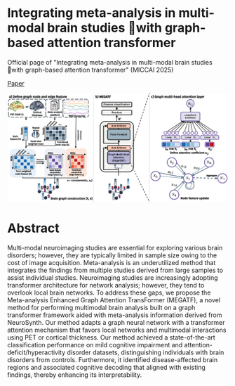 # Integrating meta-analysis in multi-modal brain studies with graph-based attention transformer


Official page of "Integrating meta-analysis in multi-modal brain studies with graph-based attention transformer" (MICCAI 2025)

[Paper](https://papers.miccai.org/miccai-2025/0455-Paper2372.html)

![Overall](images/MegaTF.jpg)

# Abstract
Multi-modal neuroimaging studies are essential for exploring various brain disorders; however, they are typically limited in sample size owing to the cost of image acquisition. Meta-analysis is an underutilized method that integrates the findings from multiple studies derived from large samples to assist individual studies. Neuroimaging studies are increasingly adopting transformer architecture for network analysis; however, they tend to overlook local brain networks. To address these gaps, we propose the Meta-analysis Enhanced Graph Attention TransFormer (MEGATF), a novel method for performing multimodal brain analysis built on a graph transformer framework aided with meta-analysis information derived from NeuroSynth. Our method adapts a graph neural network with a transformer attention mechanism that favors local networks and multimodal interactions using PET or cortical thickness. Our method achieved a state-of-the-art classification performance on mild cognitive impairment and attention-deficit/hyperactivity disorder datasets, distinguishing individuals with brain disorders from controls. Furthermore, it identified disease-affected brain regions and associated cognitive decoding that aligned with existing findings, thereby enhancing its interpretability.
